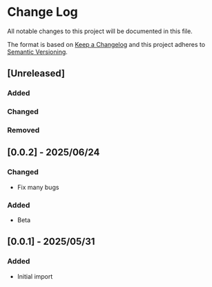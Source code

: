 # Change Log

All notable changes to this project will be documented in this file.

The format is based on [Keep a Changelog](http://keepachangelog.com/)
and this project adheres to [Semantic Versioning](http://semver.org/).

## [Unreleased]

### Added

### Changed

### Removed


## [0.0.2] - 2025/06/24

### Changed

- Fix many bugs

### Added

- Beta


## [0.0.1] - 2025/05/31

### Added

- Initial import

